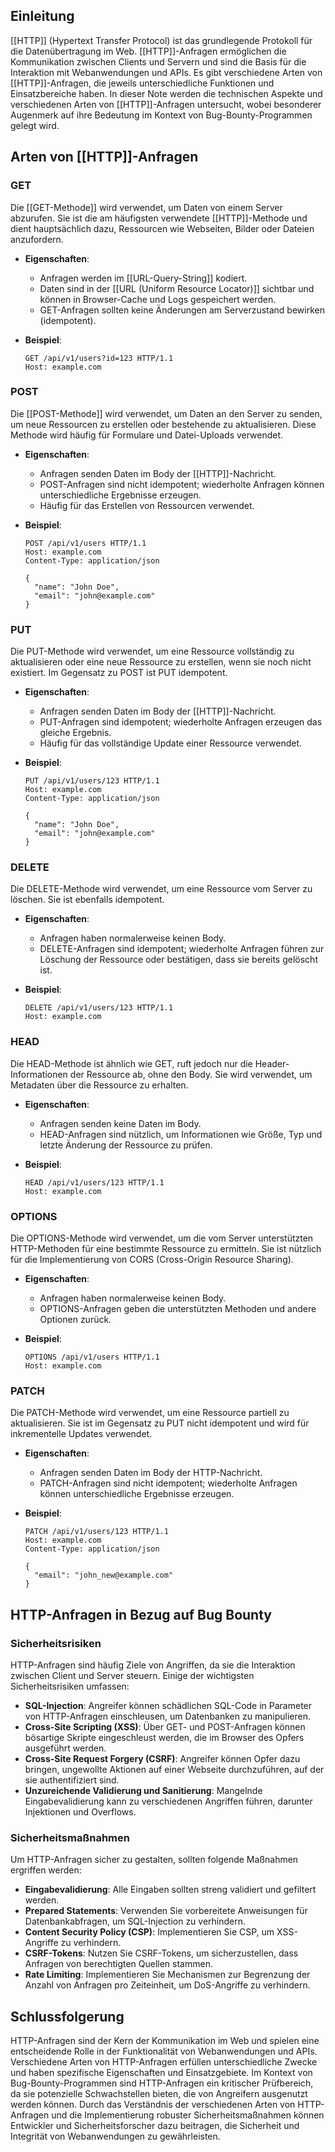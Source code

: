 
## Einleitung

[[HTTP]] (Hypertext Transfer Protocol) ist das grundlegende Protokoll für die Datenübertragung im Web. [[HTTP]]-Anfragen ermöglichen die Kommunikation zwischen Clients und Servern und sind die Basis für die Interaktion mit Webanwendungen und APIs. Es gibt verschiedene Arten von [[HTTP]]-Anfragen, die jeweils unterschiedliche Funktionen und Einsatzbereiche haben. In dieser Note werden die technischen Aspekte und verschiedenen Arten von [[HTTP]]-Anfragen untersucht, wobei besonderer Augenmerk auf ihre Bedeutung im Kontext von Bug-Bounty-Programmen gelegt wird.

## Arten von [[HTTP]]-Anfragen

### GET

Die [[GET-Methode]] wird verwendet, um Daten von einem Server abzurufen. Sie ist die am häufigsten verwendete [[HTTP]]-Methode und dient hauptsächlich dazu, Ressourcen wie Webseiten, Bilder oder Dateien anzufordern.

- **Eigenschaften**:
  - Anfragen werden im [[URL-Query-String]] kodiert.
  - Daten sind in der [[URL (Uniform Resource Locator)]] sichtbar und können in Browser-Cache und Logs gespeichert werden.
  - GET-Anfragen sollten keine Änderungen am Serverzustand bewirken (idempotent).

- **Beispiel**:
  ```
  GET /api/v1/users?id=123 HTTP/1.1
  Host: example.com
  ```

### POST

Die [[POST-Methode]] wird verwendet, um Daten an den Server zu senden, um neue Ressourcen zu erstellen oder bestehende zu aktualisieren. Diese Methode wird häufig für Formulare und Datei-Uploads verwendet.

- **Eigenschaften**:
  - Anfragen senden Daten im Body der [[HTTP]]-Nachricht.
  - POST-Anfragen sind nicht idempotent; wiederholte Anfragen können unterschiedliche Ergebnisse erzeugen.
  - Häufig für das Erstellen von Ressourcen verwendet.

- **Beispiel**:
  ```
  POST /api/v1/users HTTP/1.1
  Host: example.com
  Content-Type: application/json

  {
    "name": "John Doe",
    "email": "john@example.com"
  }
  ```

### PUT

Die PUT-Methode wird verwendet, um eine Ressource vollständig zu aktualisieren oder eine neue Ressource zu erstellen, wenn sie noch nicht existiert. Im Gegensatz zu POST ist PUT idempotent.

- **Eigenschaften**:
  - Anfragen senden Daten im Body der [[HTTP]]-Nachricht.
  - PUT-Anfragen sind idempotent; wiederholte Anfragen erzeugen das gleiche Ergebnis.
  - Häufig für das vollständige Update einer Ressource verwendet.

- **Beispiel**:
  ```
  PUT /api/v1/users/123 HTTP/1.1
  Host: example.com
  Content-Type: application/json

  {
    "name": "John Doe",
    "email": "john@example.com"
  }
  ```

### DELETE

Die DELETE-Methode wird verwendet, um eine Ressource vom Server zu löschen. Sie ist ebenfalls idempotent.

- **Eigenschaften**:
  - Anfragen haben normalerweise keinen Body.
  - DELETE-Anfragen sind idempotent; wiederholte Anfragen führen zur Löschung der Ressource oder bestätigen, dass sie bereits gelöscht ist.

- **Beispiel**:
  ```
  DELETE /api/v1/users/123 HTTP/1.1
  Host: example.com
  ```

### HEAD

Die HEAD-Methode ist ähnlich wie GET, ruft jedoch nur die Header-Informationen der Ressource ab, ohne den Body. Sie wird verwendet, um Metadaten über die Ressource zu erhalten.

- **Eigenschaften**:
  - Anfragen senden keine Daten im Body.
  - HEAD-Anfragen sind nützlich, um Informationen wie Größe, Typ und letzte Änderung der Ressource zu prüfen.

- **Beispiel**:
  ```
  HEAD /api/v1/users/123 HTTP/1.1
  Host: example.com
  ```

### OPTIONS

Die OPTIONS-Methode wird verwendet, um die vom Server unterstützten HTTP-Methoden für eine bestimmte Ressource zu ermitteln. Sie ist nützlich für die Implementierung von CORS (Cross-Origin Resource Sharing).

- **Eigenschaften**:
  - Anfragen haben normalerweise keinen Body.
  - OPTIONS-Anfragen geben die unterstützten Methoden und andere Optionen zurück.

- **Beispiel**:
  ```
  OPTIONS /api/v1/users HTTP/1.1
  Host: example.com
  ```

### PATCH

Die PATCH-Methode wird verwendet, um eine Ressource partiell zu aktualisieren. Sie ist im Gegensatz zu PUT nicht idempotent und wird für inkrementelle Updates verwendet.

- **Eigenschaften**:
  - Anfragen senden Daten im Body der HTTP-Nachricht.
  - PATCH-Anfragen sind nicht idempotent; wiederholte Anfragen können unterschiedliche Ergebnisse erzeugen.

- **Beispiel**:
  ```
  PATCH /api/v1/users/123 HTTP/1.1
  Host: example.com
  Content-Type: application/json

  {
    "email": "john_new@example.com"
  }
  ```

## HTTP-Anfragen in Bezug auf Bug Bounty

### Sicherheitsrisiken

HTTP-Anfragen sind häufig Ziele von Angriffen, da sie die Interaktion zwischen Client und Server steuern. Einige der wichtigsten Sicherheitsrisiken umfassen:

- **SQL-Injection**: Angreifer können schädlichen SQL-Code in Parameter von HTTP-Anfragen einschleusen, um Datenbanken zu manipulieren.
- **Cross-Site Scripting (XSS)**: Über GET- und POST-Anfragen können bösartige Skripte eingeschleust werden, die im Browser des Opfers ausgeführt werden.
- **Cross-Site Request Forgery (CSRF)**: Angreifer können Opfer dazu bringen, ungewollte Aktionen auf einer Webseite durchzuführen, auf der sie authentifiziert sind.
- **Unzureichende Validierung und Sanitierung**: Mangelnde Eingabevalidierung kann zu verschiedenen Angriffen führen, darunter Injektionen und Overflows.

### Sicherheitsmaßnahmen

Um HTTP-Anfragen sicher zu gestalten, sollten folgende Maßnahmen ergriffen werden:

- **Eingabevalidierung**: Alle Eingaben sollten streng validiert und gefiltert werden.
- **Prepared Statements**: Verwenden Sie vorbereitete Anweisungen für Datenbankabfragen, um SQL-Injection zu verhindern.
- **Content Security Policy (CSP)**: Implementieren Sie CSP, um XSS-Angriffe zu verhindern.
- **CSRF-Tokens**: Nutzen Sie CSRF-Tokens, um sicherzustellen, dass Anfragen von berechtigten Quellen stammen.
- **Rate Limiting**: Implementieren Sie Mechanismen zur Begrenzung der Anzahl von Anfragen pro Zeiteinheit, um DoS-Angriffe zu verhindern.

## Schlussfolgerung

HTTP-Anfragen sind der Kern der Kommunikation im Web und spielen eine entscheidende Rolle in der Funktionalität von Webanwendungen und APIs. Verschiedene Arten von HTTP-Anfragen erfüllen unterschiedliche Zwecke und haben spezifische Eigenschaften und Einsatzgebiete. Im Kontext von Bug-Bounty-Programmen sind HTTP-Anfragen ein kritischer Prüfbereich, da sie potenzielle Schwachstellen bieten, die von Angreifern ausgenutzt werden können. Durch das Verständnis der verschiedenen Arten von HTTP-Anfragen und die Implementierung robuster Sicherheitsmaßnahmen können Entwickler und Sicherheitsforscher dazu beitragen, die Sicherheit und Integrität von Webanwendungen zu gewährleisten.